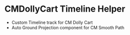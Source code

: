 # CMDollyCart Timeline Helper

- Custom Timeline track for CM Dolly Cart
- Auto Ground Projection component for CM Smooth Path
